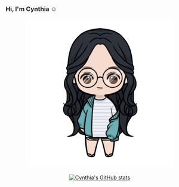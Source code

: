 ### Hi, I'm Cynthia ☺️

<div align="center">

<img src="./sinteary.png" alt="Cynthia" width="400" />

<br/>

[![Cynthia's GitHub stats](https://github-readme-stats.vercel.app/api?username=sinteary&show_icons=true&hide_title=true&title_color=0366d6)](https://github.com/anuraghazra/github-readme-stats)

</div>

<!--
**sinteary/sinteary** is a ✨ _special_ ✨ repository because its `README.md` (this file) appears on your GitHub profile.

Here are some ideas to get you started:

- 🔭 I’m currently working on ...
- 🌱 I’m currently learning ...
- 👯 I’m looking to collaborate on ...
- 🤔 I’m looking for help with ...
- 💬 Ask me about ...
- 📫 How to reach me: ...
- 😄 Pronouns: ...
- ⚡ Fun fact: ...
-->
